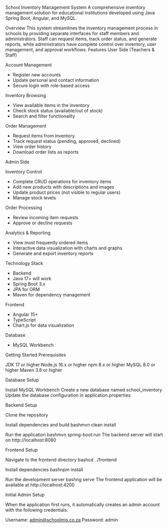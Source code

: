 School Inventory Management System
A comprehensive inventory management solution for educational institutions developed using Java Spring Boot, Angular, and MySQL.

Overview
This system streamlines the inventory management process in schools by providing separate interfaces for staff members and administrators. Staff can request items, track order status, and generate reports, while administrators have complete control over inventory, user management, and approval workflows.
Features
User Side (Teachers & Staff)

Account Management

- Register new accounts
- Update personal and contact information
- Secure login with role-based access


Inventory Browsing

- View available items in the inventory
- Check stock status (available/out of stock)
- Search and filter functionality


Order Management

- Request items from inventory
- Track request status (pending, approved, declined)
- View order history
- Download order lists as reports



Admin Side

Inventory Control

- Complete CRUD operations for inventory items
- Add new products with descriptions and images
- Update product prices (not visible to regular users)
- Manage stock levels


Order Processing

- Review incoming item requests
- Approve or decline requests

Analytics & Reporting

- View most frequently ordered items
- Interactive data visualization with charts and graphs
- Generate and export inventory reports



Technology Stack

- Backend
- Java 17+ will work
- Spring Boot 3.x
- JPA for ORM
- Maven for dependency management


Frontend

- Angular 15+
- TypeScript
- Chart.js for data visualization


Database

- MySQL Workbench

Getting Started
Prerequisites

JDK 17 or higher
Node.js 16.x or higher
npm 8.x or higher
MySQL 8.0 or higher
Maven 3.8 or higher

Database Setup

Install MySQL Workbench
Create a new database named school_inventory
Update the database configuration in application.properties

Backend Setup

Clone the repository

Install dependencies and build
bashmvn clean install

Run the application
bashmvn spring-boot:run
The backend server will start on http://localhost:8080

Frontend Setup

Navigate to the frontend directory
bashcd ../frontend

Install dependencies
bashnpm install

Run the development server
bashng serve
The frontend application will be available at http://localhost:4200

Initial Admin Setup

When the application first runs, it automatically creates an admin account with the following credentials:

Username: admin@schoolmis.co.za
Password: admin
